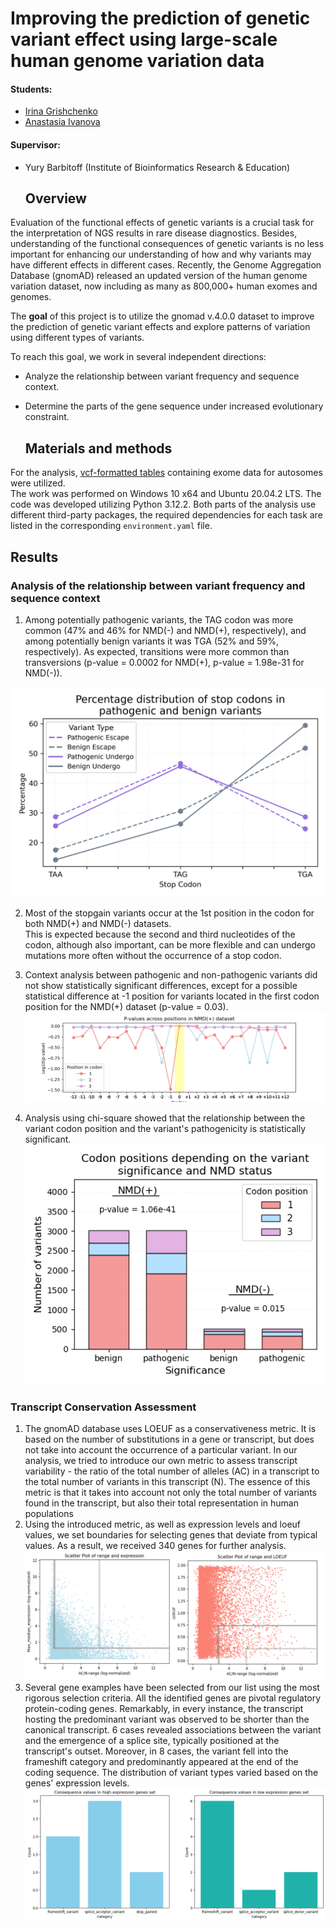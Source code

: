 # Improving the prediction of genetic variant effect using large-scale human genome variation data  

  #### Students:
  * [Irina Grishchenko](https://github.com/grishchenkoira)   
  * [Anastasia Ivanova](https://github.com/nastasia-iv/)    
  #### Supervisor:
* Yury Barbitoff (Institute of Bioinformatics Research & Education)  

  ## Overview
Evaluation of the functional effects of genetic variants is a crucial task for the interpretation of NGS results in rare disease diagnostics. Besides, understanding of the functional consequences of genetic variants is no less important for enhancing our understanding of how and why variants may have different effects in different cases. Recently, the Genome Aggregation Database (gnomAD) released an updated version of the human genome variation dataset, now including as many as 800,000+ human exomes and genomes.  
  
The **goal** of this project is to utilize the gnomad v.4.0.0 dataset to improve the prediction of genetic variant effects and explore patterns of variation using different types of variants.  
   
To reach this goal, we work in several independent directions:  
* Analyze the relationship between variant frequency and sequence context.  
* Determine the parts of the gene sequence under increased evolutionary constraint.

  ## Materials and methods
For the analysis, [vcf-formatted tables](https://gnomad.broadinstitute.org/downloads#v4) containing exome data for autosomes were utilized.  
The work was performed on Windows 10 x64 and Ubuntu 20.04.2 LTS. The code was developed utilizing Python 3.12.2. Both parts of the analysis use different third-party packages, the required dependencies for each task are listed in the corresponding `environment.yaml` file.

  ## Results
    
### Analysis of the relationship between variant frequency and sequence context    
  
1. Among potentially pathogenic variants, the TAG codon was more common (47% and 46% for NMD(-) and NMD(+), respectively), and among potentially benign variants it was TGA (52% and 59%, respectively). As expected,  transitions were more common than transversions (p-value = 0.0002  for NMD(+), p-value = 1.98e-31  for NMD(-)).  
<center>
  <img src="context_analysis/images/combined_line_plot_stops_distr.png" alt="combined_line_plot" style="width:600px;">
</center>
  
2.  Most of the stopgain variants occur at the 1st position in the codon for both NMD(+) and NMD(-) datasets.  
   This is expected because the second and third nucleotides of the codon, although also important, can be more flexible and can undergo mutations more often without the occurrence of a stop codon.  
  
3.  Context analysis between pathogenic and non-pathogenic variants did not show statistically significant differences, except for a possible statistical difference at -1 position for variants located in the first codon position for the NMD(+) dataset (p-value = 0.03).
  ![p_val_undergo](context_analysis/images/p_values_nmd_undergo_plot.png)

4.  Analysis using chi-square showed that the relationship between the variant codon position and the variant's pathogenicity is statistically significant.  
   ![final](context_analysis/images/final_plot.png)
### Transcript Conservation Assessment
1. The gnomAD database uses LOEUF as a conservativeness metric. It is based on the number of substitutions in a gene or transcript, but does not take into account the occurrence of a particular variant. In our analysis, we tried to introduce our own metric to assess transcript variability - the ratio of the total number of alleles (AC) in a transcript to the total number of variants in this transcript (N). The essence of this metric is that it takes into account not only the total number of variants found in the transcript, but also their total representation in human populations
2. Using the introduced metric, as well as expression levels and loeuf values, we set boundaries for selecting genes that deviate from typical values. As a result, we received 340 genes for further analysis.
   ![genes](transcript_conservativity/data/plots/gene_selection.png)
3. Several gene examples have been selected  from our list using the most rigorous selection criteria. All the identified genes are pivotal regulatory protein-coding genes. Remarkably, in every instance, the transcript hosting the predominant variant was observed to be shorter than the canonical transcript. 6 cases revealed associations between the variant and the emergence of a splice site, typically positioned at the transcript's outset. Moreover, in 8 cases, the variant fell into the frameshift category and predominantly appeared at the end of the coding sequence. The distribution of variant types varied based on the genes' expression levels.
   ![genes_example](transcript_conservativity/data/plots/consequence_example_genes.png)

